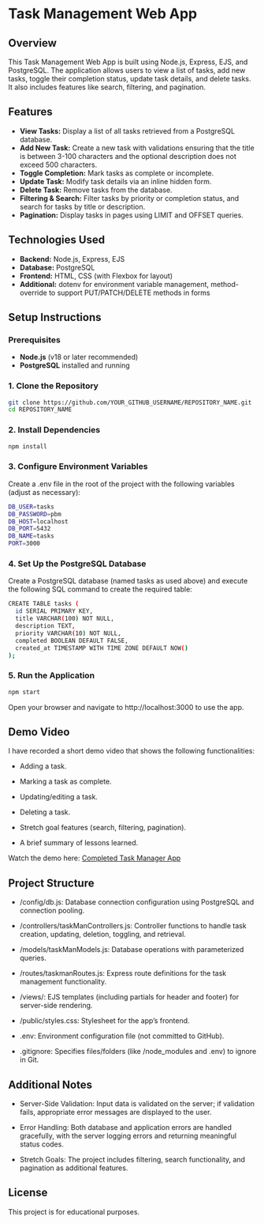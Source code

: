 # Task Management Web App

## Overview

This Task Management Web App is built using Node.js, Express, EJS, and PostgreSQL. The application allows users to view a list of tasks, add new tasks, toggle their completion status, update task details, and delete tasks. It also includes features like search, filtering, and pagination.

## Features

- **View Tasks:** Display a list of all tasks retrieved from a PostgreSQL database.
- **Add New Task:** Create a new task with validations ensuring that the title is between 3-100 characters and the optional description does not exceed 500 characters.
- **Toggle Completion:** Mark tasks as complete or incomplete.
- **Update Task:** Modify task details via an inline hidden form.
- **Delete Task:** Remove tasks from the database.
- **Filtering & Search:** Filter tasks by priority or completion status, and search for tasks by title or description.
- **Pagination:** Display tasks in pages using LIMIT and OFFSET queries.

## Technologies Used

- **Backend:** Node.js, Express, EJS
- **Database:** PostgreSQL
- **Frontend:** HTML, CSS (with Flexbox for layout)
- **Additional:** dotenv for environment variable management, method-override to support PUT/PATCH/DELETE methods in forms

## Setup Instructions

### Prerequisites

- **Node.js** (v18 or later recommended)
- **PostgreSQL** installed and running

### 1. Clone the Repository

```bash
git clone https://github.com/YOUR_GITHUB_USERNAME/REPOSITORY_NAME.git
cd REPOSITORY_NAME
```

### 2. Install Dependencies
```bash
npm install
```

### 3. Configure Environment Variables
Create a .env file in the root of the project with the following variables (adjust as necessary):
```bash
DB_USER=tasks
DB_PASSWORD=pbm
DB_HOST=localhost
DB_PORT=5432
DB_NAME=tasks
PORT=3000
```

### 4. Set Up the PostgreSQL Database
Create a PostgreSQL database (named tasks as used above) and execute the following SQL command to create the required table:

```bash
CREATE TABLE tasks (
  id SERIAL PRIMARY KEY,
  title VARCHAR(100) NOT NULL,
  description TEXT,
  priority VARCHAR(10) NOT NULL,
  completed BOOLEAN DEFAULT FALSE,
  created_at TIMESTAMP WITH TIME ZONE DEFAULT NOW()
);
```
### 5. Run the Application
```bash
npm start
```
Open your browser and navigate to http://localhost:3000 to use the app.

## Demo Video
I have recorded a short demo video that shows the following functionalities:

- Adding a task.

- Marking a task as complete.

- Updating/editing a task.

- Deleting a task.

- Stretch goal features (search, filtering, pagination).

- A brief summary of lessons learned.

Watch the demo here: <a href="https://youtu.be/6fxS6ETDlBc">Completed Task Manager App</a>


## Project Structure
- /config/db.js: Database connection configuration using PostgreSQL and connection pooling.

- /controllers/taskManControllers.js: Controller functions to handle task creation, updating, deletion, toggling, and retrieval.

- /models/taskManModels.js: Database operations with parameterized queries.

- /routes/taskmanRoutes.js: Express route definitions for the task management functionality.

- /views/: EJS templates (including partials for header and footer) for server-side rendering.

- /public/styles.css: Stylesheet for the app’s frontend.

- .env: Environment configuration file (not committed to GitHub).

- .gitignore: Specifies files/folders (like /node_modules and .env) to ignore in Git.

## Additional Notes
- Server-Side Validation: Input data is validated on the server; if validation fails, appropriate error messages are displayed to the user.

- Error Handling: Both database and application errors are handled gracefully, with the server logging errors and returning meaningful status codes.

- Stretch Goals: The project includes filtering, search functionality, and pagination as additional features.

## License
This project is for educational purposes.
